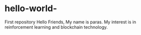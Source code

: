 # hello-world-
First repository
Hello Friends,
My name is paras. My interest is in reinforcement learning and blockchain technology.
